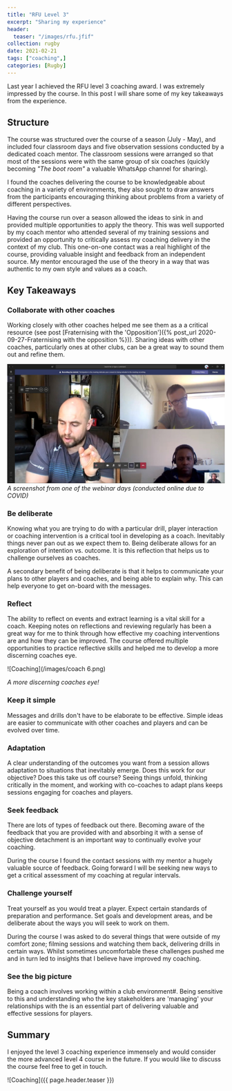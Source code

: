 ```yaml
---
title: "RFU Level 3"
excerpt: "Sharing my experience"
header:
  teaser: "/images/rfu.jfif"
collection: rugby
date: 2021-02-21
tags: ["coaching",]
categories: [Rugby]
---
```


Last year I achieved the RFU level 3 coaching award. I was extremely impressed by the course.  In this post I will share some of my key takeaways from the experience.

## Structure

The course was structured over the course of a season (July - May), and included four classroom days and five observation sessions conducted by a dedicated coach mentor. The classroom sessions were arranged so that most of the sessions were with the same group of six coaches (quickly becoming _"The boot room"_ a valuable WhatsApp channel for sharing).  

I found the coaches delivering the course to be knowledgeable about coaching in a variety of environments, they also sought to draw answers from the participants encouraging thinking about problems from a variety of different perspectives.

Having the course run over a season allowed the ideas to sink in and provided multiple opportunities to apply the theory. This was well supported by my coach mentor who attended several of my training sessions and provided an opportunity to critically assess my coaching delivery in the context of my club. This one-on-one contact was a real highlight of the course, providing valuable insight and feedback from an independent source. My mentor encouraged the use of the theory in a way that was authentic to my own style and values as a coach.

## Key Takeaways

### Collaborate with other coaches

Working closely with other coaches helped me see them as a a critical resource (see post [Fraternising with the 'Opposition']({% post_url 2020-09-27-Fraternising with the opposition %})). Sharing ideas with other coaches, particularly ones at other clubs, can be a great way to sound them out and refine them.

![Webinar](/images/level3webinar.jfif)
_A screenshot from one of the webinar days (conducted online due to COVID)_

### Be deliberate

Knowing what you are trying to do with a particular drill, player interaction or coaching intervention is a critical tool in developing as a coach. Inevitably things never pan out as we expect them to. Being deliberate allows for an exploration of intention vs. outcome. It is this reflection that helps us to challenge ourselves as coaches.

A secondary benefit of being deliberate is that it helps to communicate your plans to other players and coaches, and being able to explain why. This can help everyone to get on-board with the messages.

### Reflect

The ability to reflect on events and extract learning is a vital skill for a coach. Keeping notes on reflections and reviewing regularly has been a great way for me to think through how effective my coaching interventions are and how they can be improved. The course offered multiple opportunities to practice reflective skills and helped me to develop a more discerning coaches eye.

![Coaching](/images/coach 6.png)

_A more discerning coaches eye!_

### Keep it simple

Messages and drills don't have to be elaborate to be effective. Simple ideas are easier to communicate with other coaches and players and can be evolved over time.

### Adaptation

A clear understanding of the outcomes you want from a session allows adaptation to situations that inevitably emerge. Does this work for our objective? Does this take us off course? Seeing things unfold, thinking critically in the moment, and working with co-coaches to adapt plans keeps sessions engaging for coaches and players.

### Seek feedback

There are lots of types of feedback out there. Becoming aware of the feedback that you are provided with and absorbing it with a sense of objective detachment is an important way to continually evolve your coaching.

During the course I found the contact sessions with my mentor a hugely valuable source of feedback. Going forward I will be seeking new ways to get a critical assessment of my coaching at regular intervals.

### Challenge yourself

Treat yourself as you would treat a player. Expect certain standards of preparation and performance. Set goals and development areas, and be deliberate about the ways you will seek to work on them.

During the course I was asked to do several things that were outside of my comfort zone; filming sessions and watching them back, delivering drills in certain ways. Whilst sometimes uncomfortable these challenges pushed me and in turn led to insights that I believe have improved my coaching.

### See the big picture

Being a coach involves working within a club environment#. Being sensitive to this and understanding who the key stakeholders are 'managing' your relationships with the is an essential part of delivering valuable and effective sessions for players.

## Summary

I enjoyed the level 3 coaching experience immensely and would consider the more advanced level 4 course in the future. If you would like to discuss the course feel free to get in touch.

![Coaching]({{ page.header.teaser }})
